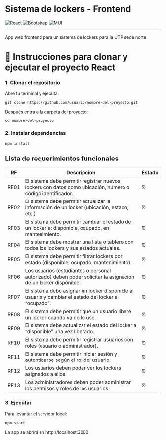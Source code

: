 # Sistema de lockers - Frontend

![React](https://img.shields.io/badge/react-%2320232a.svg?style=for-the-badge&logo=react&logoColor=%2361DAFB)
![Bootstrap](https://img.shields.io/badge/bootstrap-%238511FA.svg?style=for-the-badge&logo=bootstrap&logoColor=white)
![MUI](https://img.shields.io/badge/MUI-%230081CB.svg?style=for-the-badge&logo=mui&logoColor=white)


---

App web frontend para un sistema de lockers para la UTP sede norte


# 🚀 Instrucciones para clonar y ejecutar el proyecto React

### 1. Clonar el repositorio
Abre tu terminal y ejecuta:

```
git clone https://github.com/usuario/nombre-del-proyecto.git
```
Después entra a la carpeta del proyecto:

```
cd nombre-del-proyecto
```

### 2. Instalar dependencias
```
npm install
```

## Lista de requerimientos funcionales

| RF   | Descripcion | Estado |
|------|-------------|--------|
| RF01 | El sistema debe permitir registrar nuevos lockers con datos como ubicación, número o código identificador. |:alarm_clock:|
| RF02 | El sistema debe permitir actualizar la información de un locker (ubicación, estado, etc.) |:alarm_clock:|
| RF03 | El sistema debe permitir cambiar el estado de un locker a: disponible, ocupado, en mantenimiento. |:alarm_clock:|
| RF04 |El sistema debe mostrar una lista o tablero con todos los lockers y sus estados actuales. |:alarm_clock:|
| RF05   |El sistema debe permitir filtrar lockers por estado (disponible, ocupado, mantenimiento). |:alarm_clock:|
| RF06  |Los usuarios (estudiantes o personal autorizado) deben poder solicitar la asignación de un locker disponible.|:alarm_clock:|
| RF07 |El sistema debe asignar un locker disponible al usuario y cambiar el estado del locker a “ocupado”. |:alarm_clock:|
| RF08   |El sistema debe permitir que un usuario libere un locker cuando ya no lo use. |:alarm_clock:|
| RF09   |El sistema debe actualizar el estado del locker a “disponible” una vez liberado. |:alarm_clock:|
| RF10   |El sistema debe permitir registrar usuarios con roles (usuario o administrador). |:alarm_clock:|
| RF11   | El sistema debe permitir iniciar sesión y autenticarse según el rol del usuario. |:alarm_clock:|
| RF12   |  Los usuarios deben poder ver los lockers asignados a ellos. |:alarm_clock:|
| RF13   | Los administradores deben poder administrar los permisos y roles de los usuarios. |:alarm_clock:|



### 3. Ejecutar
Para levantar el servidor local:
```
npm start
```

La app se abrirá en http://localhost:3000
